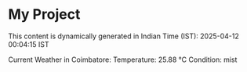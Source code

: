 # My Project

This content is dynamically generated in Indian Time (IST): 2025-04-12 00:04:15 IST


Current Weather in Coimbatore:
Temperature: 25.88 °C
Condition: mist
